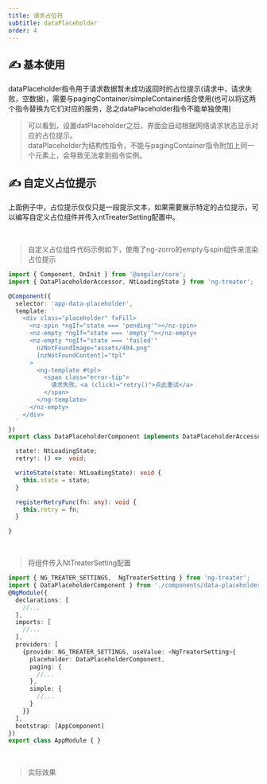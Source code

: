 ```yaml
---
title: 请求占位符
subtitle: dataPlaceholder
order: 4
---
```


## ✍ 基本使用
dataPlaceholder指令用于请求数据暂未成功返回时的占位提示(请求中，请求失败，空数据)，需要与pagingContainer/simpleContainer结合使用(也可以将这两个指令替换为它们对应的服务，总之dataPlaceholder指令不能单独使用)

<example name="nt-placeholder-basic-example" />

> 可以看到，设置datPlaceholder之后，界面会自动根据网络请求状态显示对应的占位提示。 <br>
> dataPlaceholder为结构性指令，不能与pagingContainer指令附加上同一个元素上，会导致无法拿到指令实例。

## ✍ 自定义占位提示
上面例子中，占位提示仅仅只是一段提示文本，如果需要展示特定的占位提示，可以编写自定义占位组件并传入ntTreaterSetting配置中。

<br>

> 自定义占位组件代码示例如下，使用了ng-zorro的empty与spin组件来渲染占位提示
```ts
import { Component, OnInit } from '@angular/core';
import { DataPlaceholderAccessor, NtLoadingState } from 'ng-treater';

@Component({
  selector: 'app-data-placeholder',
  template: `
    <div class="placeholder" fxFill>
      <nz-spin *ngIf="state === 'pending'"></nz-spin>
      <nz-empty *ngIf="state === 'empty'"></nz-empty>
      <nz-empty *ngIf="state === 'failed'"
        nzNotFoundImage="assets/404.png"
        [nzNotFoundContent]="tpl"
      >
        <ng-template #tpl>
          <span class="error-tip">
            请求失败，<a (click)="retry()">点此重试</a>
          </span>
        </ng-template>
      </nz-empty>
    </div>
  `
})
export class DataPlaceholderComponent implements DataPlaceholderAccessor{

  state!: NtLoadingState;
  retry!: () =>  void;

  writeState(state: NtLoadingState): void {
    this.state = state;
  }

  registerRetryFunc(fn: any): void {
    this.retry = fn;
  }

}
```

<br>

> 将组件传入NtTreaterSetting配置
```ts
import { NG_TREATER_SETTINGS,  NgTreaterSetting } from 'ng-treater';
import { DataPlaceholderComponent } from './components/data-placeholder/data-placeholder.component';
@NgModule({
  declarations: [
    //...
  ],
  imports: [
    //...
  ],
  providers: [
    {provide: NG_TREATER_SETTINGS, useValue: <NgTreaterSetting>{
      placeholder: DataPlaceholderComponent,
      paging: {
        //...
      },
      simple: {
        //...
      }
    }}
  ],
  bootstrap: [AppComponent]
})
export class AppModule { }
```

<br>

> 实际效果

<example name="nt-placeholder-custome-example" />